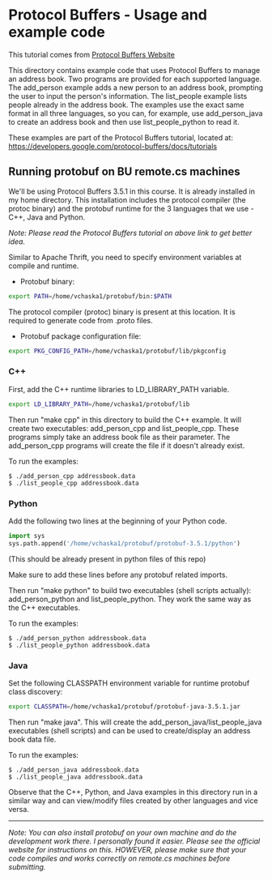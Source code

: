# Protocol Buffers - Usage and example code

This tutorial comes from [Protocol Buffers Website](https://developers.google.com/protocol-buffers/)

This directory contains example code that uses Protocol Buffers to manage an
address book. Two programs are provided for each supported language. The
add_person example adds a new person to an address book, prompting the user to
input the person's information. The list_people example lists people already in
the address book. The examples use the exact same format in all three languages,
so you can, for example, use add_person_java to create an address book and then
use list_people_python to read it.

These examples are part of the Protocol Buffers tutorial, located at:
  https://developers.google.com/protocol-buffers/docs/tutorials

## Running protobuf on BU remote.cs machines

We'll be using Protocol Buffers 3.5.1 in this course. It is already installed in my home
directory. This installation includes the protocol compiler (the protoc binary)
and the protobuf runtime for the 3 languages that we use - C++, Java and Python.

_Note: Please read the Protocol Buffers tutorial on above link to get better idea._

Similar to Apache Thrift, you need to specify environment variables at compile and runtime.
* Protobuf binary:
```bash
export PATH=/home/vchaska1/protobuf/bin:$PATH
```
The protocol compiler (protoc) binary is present at this location. It is required to
generate code from .proto files.

* Protobuf package configuration file:
```bash
export PKG_CONFIG_PATH=/home/vchaska1/protobuf/lib/pkgconfig
```


### C++

First, add the C++ runtime libraries to LD_LIBRARY_PATH variable.
```bash
export LD_LIBRARY_PATH=/home/vchaska1/protobuf/lib
```

Then run "make cpp" in this directory to build the C++ example. It
will create two executables: add_person_cpp and list_people_cpp. These programs
simply take an address book file as their parameter. The add_person_cpp
programs will create the file if it doesn't already exist.

To run the examples:

    $ ./add_person_cpp addressbook.data
    $ ./list_people_cpp addressbook.data

### Python

Add the following two lines at the beginning of your Python code.
```python
import sys
sys.path.append('/home/vchaska1/protobuf/protobuf-3.5.1/python')
```
(This should be already present in python files of this repo)

Make sure to add these lines before any protobuf related imports.

Then run "make python" to build two executables (shell scripts actually):
add_person_python and list_people_python. They work the same way as the
C++ executables.

To run the examples:

    $ ./add_person_python addressbook.data
    $ ./list_people_python addressbook.data

### Java

Set the following CLASSPATH environment variable for runtime protobuf class
discovery:
```bash
export CLASSPATH=/home/vchaska1/protobuf/protobuf-java-3.5.1.jar
```

Then run "make java". This will create the add_person_java/list_people_java
executables (shell scripts) and can be used to create/display an address book
data file.

To run the examples:

    $ ./add_person_java addressbook.data
    $ ./list_people_java addressbook.data


Observe that the C++, Python, and Java examples in this directory run in a
similar way and can view/modify files created by other languages and vice
versa.

---

_Note: You can also install protobuf on your own machine and do the development work there. I personally found it easier. Please see the official website for instructions on this. HOWEVER, please make sure that your code compiles and works correctly on remote.cs machines before submitting._

